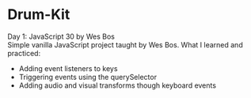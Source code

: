 # Drum-Kit

Day 1: JavaScript 30 by Wes Bos
</br>
Simple vanilla JavaScript project taught by Wes Bos.
What I learned and practiced:
- Adding event listeners to keys
- Triggering events using the querySelector
- Adding audio and visual transforms though keyboard events
